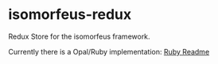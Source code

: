 # isomorfeus-redux

Redux Store for the isomorfeus framework.

Currently there is a Opal/Ruby implementation:
[Ruby Readme](https://github.com/isomorfeus/isomorfeus-redux/tree/master/ruby)
